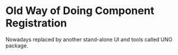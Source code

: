 # Old Way of Doing Component Registration

Nowadays replaced by another stand-alone UI and tools called UNO package.
